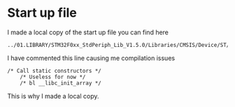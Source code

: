 # Start up file
I made a local copy of the start up file you can find here

    ../01.LIBRARY/STM32F0xx_StdPeriph_Lib_V1.5.0/Libraries/CMSIS/Device/ST/STM32F0xx/Source/Templates/TrueSTUDIO/startup_stm32f030.s

I have commented this line causing me compilation issues

    /* Call static constructors */
        /* Useless for now */
        /* bl __libc_init_array */

This is why I made a local copy.
